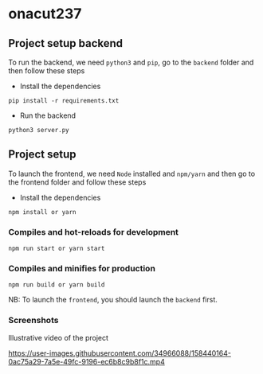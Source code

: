 # onacut237


## Project setup backend
To run the backend, we need `python3` and `pip`,  go to the `backend` folder and then follow these steps

- Install the dependencies
```
pip install -r requirements.txt
```

- Run the backend
```
python3 server.py
```


## Project setup
To launch the frontend, we need `Node` installed and `npm/yarn` and then go to the frontend folder and follow these steps

- Install the dependencies
```
npm install or yarn
```

### Compiles and hot-reloads for development
```
npm run start or yarn start
```

### Compiles and minifies for production
```
npm run build or yarn build
```

NB: To launch the `frontend`, you should launch the `backend` first.


### Screenshots

Illustrative video of the project


https://user-images.githubusercontent.com/34966088/158440164-0ac75a29-7a5e-49fc-9196-ec6b8c9b8f1c.mp4


